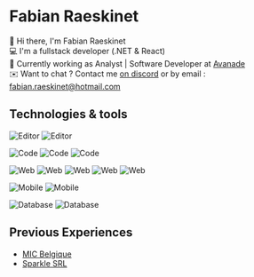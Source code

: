 # Fabian Raeskinet

👋 Hi there, I'm Fabian Raeskinet  
💻 I'm a fullstack developer (.NET & React)  
📙 Currently working as Analyst | Software Developer at [Avanade](https://www.avanade.com/en)  
✉️ Want to chat ? Contact me [on discord](https://discord.com/users/300304215467622400) or by email : fabian.raeskinet@hotmail.com  

## Technologies & tools

![Editor](https://img.shields.io/badge/Editor-VScode-informational?style=flat&logo=Editor&logoColor=white&color=2bbc8a)
![Editor](https://img.shields.io/badge/Editor-Rider-informational?style=flat&logo=Editor&logoColor=white&color=2bbc8a)  

![Code](https://img.shields.io/badge/Code-C%23-2bbc8a)
![Code](https://img.shields.io/badge/Code-.NET%205-2bbc8a)
![Code](https://img.shields.io/badge/Code-Typescript-informational?style=flat&logo=Code&logoColor=white&color=2bbc8a)

![Web](https://img.shields.io/badge/Web-React%20Js-2bbc8a)
![Web](https://img.shields.io/badge/Web-Nodejs-informational?style=flat&logo=Code&logoColor=white&color=2bbc8a)
![Web](https://img.shields.io/badge/Web-.NET%20Core-2bbc8a)
![Web](https://img.shields.io/badge/Web-RESTful-2bbc8a)
![Web](https://img.shields.io/badge/Web-Firebase-2bbc8a)

![Mobile](https://img.shields.io/badge/Mobile-React%20Native-2bbc8a)
![Mobile](https://img.shields.io/badge/Mobile-Xamarin%20Forms-2bbc8a)  

![Database](https://img.shields.io/badge/Database-SQL-2bbc8a)
![Database](https://img.shields.io/badge/Database-NoSQL-2bbc8a)

## Previous Experiences
* [MIC Belgique](https://www.mic-belgique.be/)
* [Sparkle SRL](https://www.sparkle.tech/)
